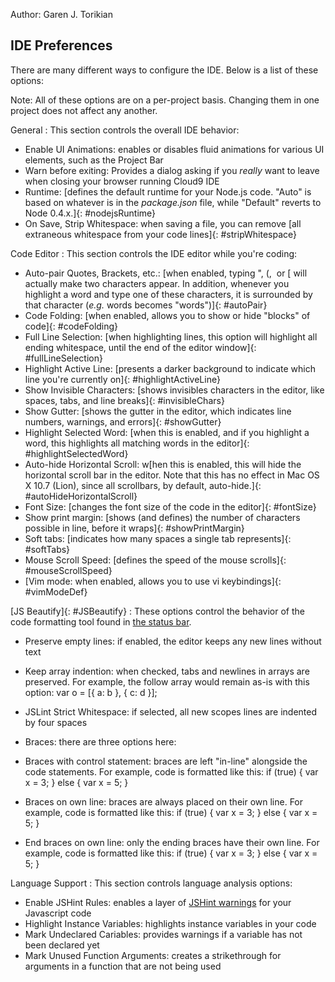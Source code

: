 Author: Garen J. Torikian

## IDE Preferences

There are many different ways to configure the IDE. Below is a list of these options:

Note: All of these options are on a per-project basis. Changing them in one project does not affect any another.

General
: This section controls the overall IDE behavior:

 * Enable UI Animations: enables or disables fluid animations for various UI elements, such as the Project Bar
 * Warn before exiting: Provides a dialog asking if you _really_ want to leave when closing your browser running Cloud9 IDE
 * Runtime: [defines the default runtime for your Node.js code. "Auto" is based on whatever is in the _package.json_ file, while "Default" reverts to Node 0.4.x.]{: #nodejsRuntime}
 * On Save, Strip Whitespace: when saving a file, you can remove [all extraneous whitespace from your code lines]{: #stripWhitespace}

Code Editor
: This section controls the IDE editor while you're coding:

* Auto-pair Quotes, Brackets, etc.: [when enabled, typing ", (,  or [ will actually make two characters appear. In addition, whenever you highlight a word and type one of these characters, it is surrounded by that character (_e.g._ words becomes "words")]{: #autoPair}
* Code Folding: [when enabled, allows you to show or hide "blocks" of code]{: #codeFolding}
* Full Line Selection: [when highlighting lines, this option will highlight all ending whitespace, until the end of the editor window]{: #fullLineSelection}
* Highlight Active Line: [presents a darker background to indicate which line you're currently on]{: #highlightActiveLine}
* Show Invisible Characters: [shows invisibles characters in the editor, like spaces, tabs, and line breaks]{: #invisibleChars}
* Show Gutter: [shows the gutter in the editor, which indicates line numbers, warnings, and errors]{: #showGutter}
* Highlight Selected Word: [when this is enabled, and if you highlight a word, this highlights all matching words in the editor]{: #highlightSelectedWord}
* Auto-hide Horizontal Scroll: w[hen this is enabled, this will hide the horizontal scroll bar in the editor. Note that this has no effect in Mac OS X 10.7 (Lion), since all scrollbars, by default, auto-hide.]{: #autoHideHorizontalScroll}
* Font Size: [changes the font size of the code in the editor]{: #fontSize}
* Show print margin: [shows (and defines) the number of characters possible in line, before it wraps]{: #showPrintMargin}
* Soft tabs: [indicates how many spaces a single tab represents]{: #softTabs}
* Mouse Scroll Speed: [defines the speed of the mouse scrolls]{: #mouseScrollSpeed}
* [Vim mode: when enabled, allows you to use vi keybindings]{: #vimModeDef}

[JS Beautify]{: #JSBeautify}
: These options control the behavior of the code formatting tool found in [the status bar](./status_bar.html).  

* Preserve empty lines: if enabled, the editor keeps any new lines without text
* Keep array indention: when checked, tabs and newlines in arrays are preserved. For example, the follow array would remain as-is with this option:
    var o = [{
        a: b
    }, {
        c: d
    }];

* JSLint Strict Whitespace: if selected, all new scopes lines are indented by four spaces
* Braces: there are three options here:  
 * Braces with control statement: braces are left "in-line" alongside the code statements. For example, code is formatted like this:
    if (true) {
        var x = 3;
    } else {
        var x = 5;
    }

 * Braces on own line: braces are always placed on their own line. For example, code is formatted like this:
    if (true)
    {
        var x = 3;
    } else
    {
        var x = 5;
    }

 * End braces on own line: only the ending braces have their own line. For example, code is formatted like this:
    if (true) {
        var x = 3;
    }
    else {
        var x = 5;
    }

Language Support
: This section controls language analysis options:

 * Enable JSHint Rules: enables a layer of [JSHint warnings](http://www.jshint.com/) for your Javascript code
 * Highlight Instance Variables: highlights instance variables in your code
 * Mark Undeclared Cariables: provides warnings if a variable has not been declared yet
 * Mark Unused Function Arguments: creates a strikethrough for arguments in a function that are not being used
